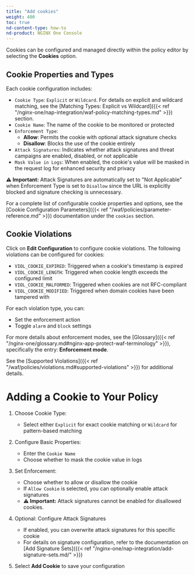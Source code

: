 ```yaml
---
title: "Add cookies"
weight: 400
toc: true
nd-content-type: how-to
nd-product: NGINX One Console
---
```


Cookies can be configured and managed directly within the policy editor by selecting the **Cookies** option.

## Cookie Properties and Types
Each cookie configuration includes:
- `Cookie Type`: `Explicit` or `Wildcard`. For details on explicit and wildcard matching, see the [Matching Types: Explicit vs Wildcard]({{< ref "/nginx-one/nap-integration/waf-policy-matching-types.md" >}}) section.
- `Cookie Name`: The name of the cookie to be monitored or protected
- `Enforcement Type`: 
  - **Allow**: Permits the cookie with optional attack signature checks
  - **Disallow**: Blocks the use of the cookie entirely
- `Attack Signatures`: Indicates whether attack signatures and threat campaigns are enabled, disabled, or not applicable
- `Mask Value in Logs`: When enabled, the cookie's value will be masked in the request log for enhanced security and privacy

**⚠️ Important:** Attack Signatures are automatically set to "Not Applicable" when Enforcement Type is set to `Disallow` since the URL is explicitly blocked and signature checking is unnecessary.

For a complete list of configurable cookie properties and options, see the [Cookie Configuration Parameters]({{< ref "/waf/policies/parameter-reference.md" >}}) documentation under the `cookies` section.

## Cookie Violations
Click on **Edit Configuration** to configure cookie violations. The following violations can be configured for cookies:

- `VIOL_COOKIE_EXPIRED`: Triggered when a cookie's timestamp is expired
- `VIOL_COOKIE_LENGTH`: Triggered when cookie length exceeds the configured limit
- `VIOL_COOKIE_MALFORMED`: Triggered when cookies are not RFC-compliant
- `VIOL_COOKIE_MODIFIED`: Triggered when domain cookies have been tampered with

For each violation type, you can:
- Set the enforcement action
- Toggle `alarm` and `block` settings

For more details about enforcement modes, see the [Glossary]({{< ref "/nginx-one/glossary.md#nginx-app-protect-waf-terminology" >}}), specifically the entry: **Enforcement mode**.

See the [Supported Violations]({{< ref "/waf/policies/violations.md#supported-violations" >}}) for additional details.

# Adding a Cookie to Your Policy

1. Choose Cookie Type:
   - Select either `Explicit` for exact cookie matching or `Wildcard` for pattern-based matching

1. Configure Basic Properties:
   - Enter the `Cookie Name`
   - Choose whether to mask the cookie value in logs

1. Set Enforcement:
   - Choose whether to allow or disallow the cookie
   - If `Allow Cookie` is selected, you can optionally enable attack signatures
   - **⚠️ Important:** Attack signatures cannot be enabled for disallowed cookies.

1. Optional: Configure Attack Signatures
   - If enabled, you can overwrite attack signatures for this specific cookie
   - For details on signature configuration, refer to the documentation on [Add Signature Sets]({{< ref "/nginx-one/nap-integration/add-signature-sets.md/" >}})

1. Select **Add Cookie** to save your configuration
